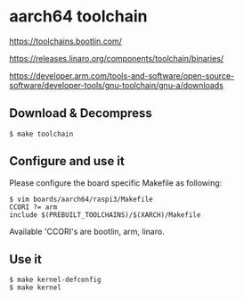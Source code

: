
# aarch64 toolchain

https://toolchains.bootlin.com/

https://releases.linaro.org/components/toolchain/binaries/

https://developer.arm.com/tools-and-software/open-source-software/developer-tools/gnu-toolchain/gnu-a/downloads


## Download & Decompress

    $ make toolchain

## Configure and use it

  Please configure the board specific Makefile as following:

    $ vim boards/aarch64/raspi3/Makefile
    CCORI ?= arm
    include $(PREBUILT_TOOLCHAINS)/$(XARCH)/Makefile

  Available 'CCORI's are bootlin, arm, linaro.

## Use it

    $ make kernel-defconfig
    $ make kernel
